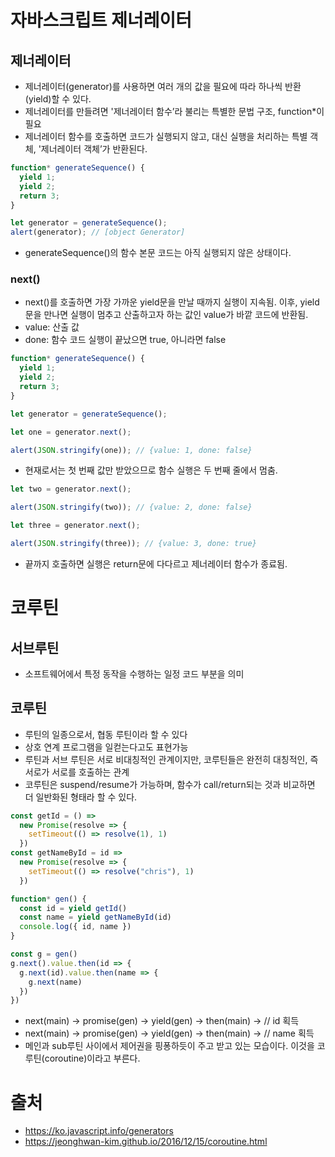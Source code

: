 # 자바스크립트 제너레이터

## 제너레이터
- 제너레이터(generator)를 사용하면 여러 개의 값을 필요에 따라 하나씩 반환(yield)할 수 있다.
- 제너레이터를 만들려면 '제너레이터 함수’라 불리는 특별한 문법 구조, function*이 필요
- 제너레이터 함수를 호출하면 코드가 실행되지 않고, 대신 실행을 처리하는 특별 객체, '제너레이터 객체’가 반환된다.

```js
function* generateSequence() {
  yield 1;
  yield 2;
  return 3;
}

let generator = generateSequence();
alert(generator); // [object Generator]

```
- generateSequence()의 함수 본문 코드는 아직 실행되지 않은 상태이다.

### next()
- next()를 호출하면 가장 가까운 yield문을 만날 때까지 실행이 지속됨. 이후, yield문을 만나면 실행이 멈추고 산출하고자 하는 값인 value가 바깥 코드에 반환됨.
- value: 산출 값
- done: 함수 코드 실행이 끝났으면 true, 아니라면 false

```js
function* generateSequence() {
  yield 1;
  yield 2;
  return 3;
}

let generator = generateSequence();

let one = generator.next();

alert(JSON.stringify(one)); // {value: 1, done: false}
```
- 현재로서는 첫 번째 값만 받았으므로 함수 실행은 두 번째 줄에서 멈춤.

```js
let two = generator.next();

alert(JSON.stringify(two)); // {value: 2, done: false}

let three = generator.next();

alert(JSON.stringify(three)); // {value: 3, done: true}
```
- 끝까지 호출하면 실행은 return문에 다다르고 제너레이터 함수가 종료됨.

# 코루틴

## 서브루틴
- 소프트웨어에서 특정 동작을 수행하는 일정 코드 부분을 의미                      

## 코루틴
- 루틴의 일종으로서, 협동 루틴이라 할 수 있다
- 상호 연계 프로그램을 일컫는다고도 표현가능
- 루틴과 서브 루틴은 서로 비대칭적인 관계이지만, 코루틴들은 완전히 대칭적인, 즉 서로가 서로를 호출하는 관계
- 코루틴은 suspend/resume가 가능하며, 함수가 call/return되는 것과 비교하면 더 일반화된 형태라 할 수 있다.

```js
const getId = () =>
  new Promise(resolve => {
    setTimeout(() => resolve(1), 1)
  })
const getNameById = id =>
  new Promise(resolve => {
    setTimeout(() => resolve("chris"), 1)
  })

function* gen() {
  const id = yield getId()
  const name = yield getNameById(id)
  console.log({ id, name })
}

const g = gen()
g.next().value.then(id => {
  g.next(id).value.then(name => {
    g.next(name)
  })
})
```
- next(main) → promise(gen) → yield(gen) → then(main) →  // id 획득
- next(main) → promise(gen) → yield(gen) → then(main) → // name 획득
- 메인과 sub루틴 사이에서 제어권을 핑퐁하듯이 주고 받고 있는 모습이다. 이것을 코루틴(coroutine)이라고 부른다.

# 출처
- https://ko.javascript.info/generators
- https://jeonghwan-kim.github.io/2016/12/15/coroutine.html
